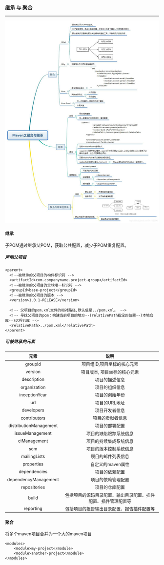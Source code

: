 ### 继承 与 聚合
---

![Alt text](./images/BBBB.jpg)


#### 继承
子POM通过继承父POM，获取公共配置，减少子POM重复配置。


##### 声明父项目
```
<parent>
  <!--被继承的父项目的构件标识符 -->
  <artifactId>com.companyname.project-group</artifactId>
  <!--被继承的父项目的全球唯一标识符 -->
  <groupId>base-project</groupId>
  <!--被继承的父项目的版本 -->
  <version>1.0.1-RELEASE</version>

  <!-- 父项目的pom.xml文件的相对路径,默认值是../pom.xml。 -->
  <!-- 寻找父项目的pom：构建当前项目的地方--)relativePath指定的位置--)本地仓库--)远程仓库 -->
  <relativePath>../pom.xml</relativePath>
</parent>

```

##### 可被继承的元素

| 元素 | 说明 | 
| :-----:| :----: | 
|groupId|项目组ID,项目坐标的核心元素|
|version|项目版本, 项目坐标的核心元素|
|description|项目的描述信息|
|organization|项目的组织信息|
|inceptionYear|项目的创始年份|
|url|项目的URL地址|
|developers|项目开发者信息|
|contributors|项目的贡献者信息|
|distributionManagement|项目的部署配置|
|issueManagement|项目的缺陷跟踪系统信息|
|ciManagement|项目的持续集成系统信息|
|scm|项目的版本控制系统信息|
|mailingLists|项目的邮件列表信息|
|properties|自定义的maven属性|
|dependencies|项目的依赖配置|
|dependencyManagement|项目的依赖管理配置|
|repositories|项目的仓库配置|
|build|包括项目的源码目录配置、输出目录配置、插件配置、插件管理配置等|
|reporting|包括项目的报告输出目录配置、报告插件配置等|


#### 聚合

将多个maven项目合并为一个大的maven项目
```
<modules>
    <module>my-project</module>
    <module>another-project</module>
</modules>
```